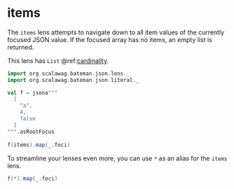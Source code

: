 # items

The `items` lens attempts to navigate down to all item values of the
currently focused JSON value. If the focused array has no items, an empty
list is returned.

This lens has `List` @ref:[cardinality](../cardinality.md).

```scala mdoc:bateman:right:list:focus
import org.scalawag.bateman.json.lens._
import org.scalawag.bateman.json.literal._

val f = jsona"""
  [
    "a",
    4,
    false
  ]
""".asRootFocus
  
f(items).map(_.foci)
```

To streamline your lenses even more, you can use `*` as an alias for the
`items` lens.

```scala mdoc:bateman:right:list:focus
f(*).map(_.foci)
```
